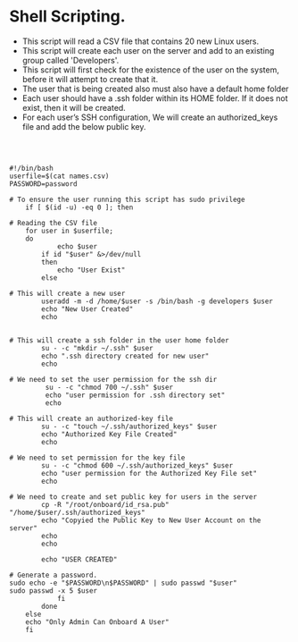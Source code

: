 # Shell Scripting.
- This script will read a CSV file that contains 20 new Linux users.
- This script will create each user on the server and add to an existing group called 'Developers'.
- This script will first check for the existence of the user on the system, before it will attempt to create that it.
- The user that is being created also must also have a default home folder
- Each user should have a .ssh folder within its HOME folder. If it does not exist, then it will be created.
- For each user’s SSH configuration, We will create an authorized_keys file and add the below public key.

<br>

```

#!/bin/bash
userfile=$(cat names.csv)
PASSWORD=password

# To ensure the user running this script has sudo privilege
    if [ $(id -u) -eq 0 ]; then

# Reading the CSV file
	for user in $userfile;
	do
            echo $user
        if id "$user" &>/dev/null
        then
            echo "User Exist"
        else

# This will create a new user
        useradd -m -d /home/$user -s /bin/bash -g developers $user
        echo "New User Created"
        echo


# This will create a ssh folder in the user home folder
        su - -c "mkdir ~/.ssh" $user
        echo ".ssh directory created for new user"
        echo

# We need to set the user permission for the ssh dir
         su - -c "chmod 700 ~/.ssh" $user
         echo "user permission for .ssh directory set"
         echo

# This will create an authorized-key file
        su - -c "touch ~/.ssh/authorized_keys" $user
        echo "Authorized Key File Created"
        echo

# We need to set permission for the key file
        su - -c "chmod 600 ~/.ssh/authorized_keys" $user
        echo "user permission for the Authorized Key File set"
        echo

# We need to create and set public key for users in the server
        cp -R "/root/onboard/id_rsa.pub" "/home/$user/.ssh/authorized_keys"
        echo "Copyied the Public Key to New User Account on the server"
        echo
        echo

        echo "USER CREATED"

# Generate a password.
sudo echo -e "$PASSWORD\n$PASSWORD" | sudo passwd "$user" 
sudo passwd -x 5 $user
            fi
        done
    else
    echo "Only Admin Can Onboard A User"
    fi

```

